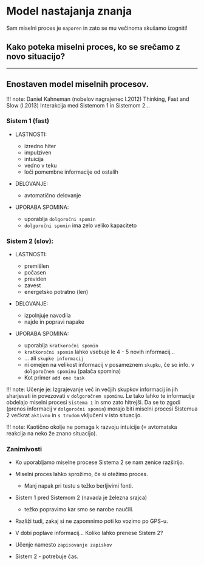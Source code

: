 # Model nastajanja znanja

Sam miselni proces je `naporen` in zato se mu večinoma skušamo izogniti!

## Kako poteka miselni proces, ko se srečamo z novo situacijo?

---

## Enostaven model miselnih procesov.
!!! note: Daniel Kahneman (nobelov nagrajenec l.2012)
    Thinking, Fast and Slow (l.2013)
    Interakcija med Sistemom 1 in Sistemom 2...

### Sistem 1 (fast)

- LASTNOSTI:
    - izredno hiter
    - impulziven
    - intuicija
    - vedno v teku
    - loči pomembne informacije od ostalih

- DELOVANJE:
    - avtomatično delovanje

- UPORABA SPOMINA:
    - uporablja `dolgoročni spomin`
    - `dolgoročni spomin` ima zelo veliko kapaciteto

### Sistem 2 (slov):

- LASTNOSTI:
    - premišlen
    - počasen
    - previden
    - zavest
    - energetsko potratno (len)

- DELOVANJE:
    - izpolnjuje navodila
    - najde in popravi napake

- UPORABA SPOMINA:
    - uporablja `kratkoročni spomin`
    - `kratkoročni spomin` lahko vsebuje le 4 - 5 novih informacij...
    - ... ali `skupke informacij`
    - ni omejen na velikost informacij v posameznem `skupku`, če so info. v `dolgoročnem spominu` (palača spomina)
    - Kot primer `add one task`

!!! note: Učenje je:
Izgrajevanje več in večjih skupkov informacij in jih sharjevati in povezovati v `dolgoročnem spominu`. Le tako lahko te informacije obdelajo miselni procesi `Sistema 1` in smo zato hitrejši. Da se to zgodi (prenos informacij v `dolgoročni spomin`) morajo biti miselni procesi Sistemua 2 večkrat `aktivno` in `s trudom` vključeni v isto situacijo.

!!! note: Kaotično okolje ne pomaga k razvoju intuicije  (= avtomatska reakcija na neko že znano situacijo).

### Zanimivosti

- Ko uporabljamo miselne procese Sistema 2 se nam zenice razširijo.
- Miselni proces lahko sprožimo, če si otežimo proces.
    - Manj napak pri testu s težko berljivimi fonti.
- Sistem 1 pred Sistemom 2 (navada je železna srajca)
    - težko popravimo kar smo se narobe naučili.
- Razliži tudi, zakaj si ne zapomnimo poti ko vozimo po GPS-u.

- V dobi poplave informacij... Koliko lahko prenese Sistem 2?
- Učenje namesto `zapisovanje zapiskov`
- Sistem 2 - potrebuje čas.

